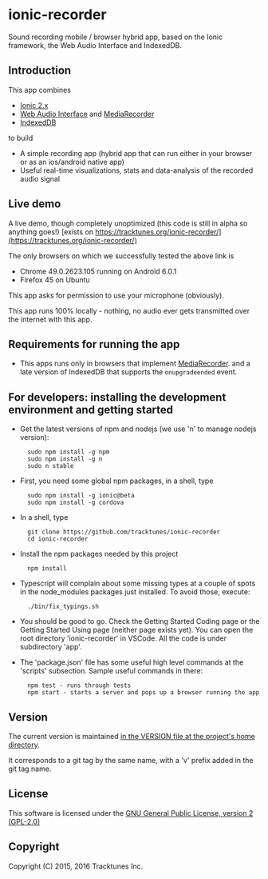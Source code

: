 # ionic-recorder

Sound recording mobile / browser hybrid app, based on the Ionic framework,
the Web Audio Interface and IndexedDB.

## Introduction

This app combines
* [Ionic 2.x](http://ionicframework.com/docs/v2/)
* [Web Audio Interface](https://developer.mozilla.org/en-US/docs/Web/API/Web_Audio_API) and 
  [MediaRecorder](https://developer.mozilla.org/en-US/docs/Web/API/MediaRecorder_API)
* [IndexedDB](https://developer.mozilla.org/en-US/docs/Web/API/IndexedDB_API)

to build
* A simple recording app (hybrid app that can run either in your browser or 
  as an ios/android native app)
* Useful real-time visualizations, stats and data-analysis of the recorded 
  audio signal

## Live demo
A live demo, though completely unoptimized (this code is still in alpha so anything goes!) [exists on https://tracktunes.org/ionic-recorder/](https://tracktunes.org/ionic-recorder/)

The only browsers on which we successfully tested the above link is
* Chrome 49.0.2623.105 running on Android 6.0.1
* Firefox 45 on Ubuntu

This app asks for permission to use  your microphone (obviously).

This app runs 100% locally - nothing, no audio ever gets transmitted over the internet with this app.

## Requirements for running the app
* This apps runs only in browsers that implement
  [MediaRecorder](https://developer.mozilla.org/en-US/docs/Web/API/MediaRecorder_API).
  and a late version of IndexedDB that supports the `onupgradeended` event.
  
## For developers: installing the development environment and getting started
* Get the latest versions of npm and nodejs (we use 'n' to manage nodejs version):

        sudo npm install -g npm
        sudo npm install -g n
        sudo n stable
* First, you need some global npm packages, in a shell, type
 
        sudo npm install -g ionic@beta
        sudo npm install -g cordova
* In a shell, type

        git clone https://github.com/tracktunes/ionic-recorder
        cd ionic-recorder

* Install the npm packages needed by this project

        npm install
* Typescript will complain about some missing types at a couple of spots in the node_modules packages just installed.  To avoid those, execute:

        ./bin/fix_typings.sh

* You should be good to go.  Check the Getting Started Coding page or the Getting Started Using page (neither page exists yet). You can open the root directory 'ionic-recorder' in VSCode.  All the code is under subdirectory 'app'.

* The 'package.json' file has some useful high level commands at the 'scripts' subsection.  Sample useful commands in there:

        npm test - runs through tests
        npm start - starts a server and pops up a browser running the app

## Version
The current version is maintained [in the VERSION file at the project's home directory](https://github.com/tracktunes/ionic-recorder/blob/master/VERSION).

It corresponds to a git tag by the same name, with a 'v' prefix added in the git tag name.

## License

This software is licensed under the [GNU General Public License, version 2 (GPL-2.0)](https://opensource.org/licenses/GPL-2.0)

## Copyright

Copyright (C) 2015, 2016 Tracktunes Inc.
